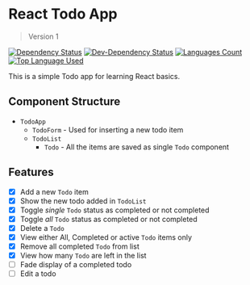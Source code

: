 # React Todo App

> Version 1

[![Dependency Status](https://david-dm.org/palashmon/react-todo-v1/status.svg)](https://david-dm.org/palashmon/react-todo-v1)
[![Dev-Dependency Status](https://david-dm.org/palashmon/react-todo-v1/dev-status.svg)](https://david-dm.org/palashmon/react-todo-v1)
[![Languages Count](https://img.shields.io/github/languages/count/palashmon/react-todo-v1.svg)](https://github.com/palashmon/react-todo-v1/search?l=javascript)
[![Top Language Used](https://img.shields.io/github/languages/top/palashmon/react-todo-v1.svg)](https://github.com/palashmon/react-todo-v1/search?l=javascript)
&nbsp;

This is a simple Todo app for learning React basics.

## Component Structure

*   `TodoApp`
    *   `TodoForm` - Used for inserting a new todo item
    *   `TodoList`
        *   `Todo` - All the items are saved as single `Todo` component

## Features

*   [x] Add a new `Todo` item
*   [x] Show the new todo added in `TodoList`
*   [x] Toggle _single_ `Todo` status as completed or not completed
*   [x] Toggle _all_ `Todo` status as completed or not completed
*   [x] Delete a `Todo`
*   [x] View either All, Completed or active `Todo` items only
*   [x] Remove all completed `Todo` from list
*   [x] View how many `Todo` are left in the list
*   [ ] Fade display of a completed todo
*   [ ] Edit a todo
